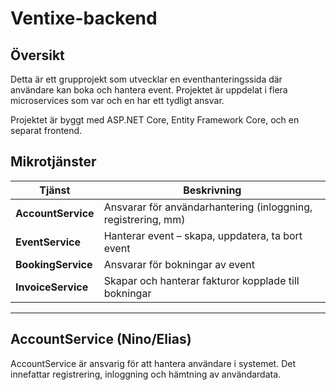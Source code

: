 # Ventixe-backend

## Översikt
Detta är ett grupprojekt som utvecklar en eventhanteringssida där användare kan boka och hantera event. Projektet är uppdelat i flera microservices som var och en har ett tydligt ansvar.  

Projektet är byggt med ASP.NET Core, Entity Framework Core, och en separat frontend.

## Mikrotjänster

| Tjänst            | Beskrivning                                        |
|------------------|----------------------------------------------------|
| **AccountService** | Ansvarar för användarhantering (inloggning, registrering, mm) |
| **EventService**   | Hanterar event – skapa, uppdatera, ta bort event   |
| **BookingService** | Ansvarar för bokningar av event                    |
| **InvoiceService** | Skapar och hanterar fakturor kopplade till bokningar |

---

## AccountService (Nino/Elias)

AccountService är ansvarig för att hantera användare i systemet. Det innefattar registrering, inloggning och hämtning av användardata.  


